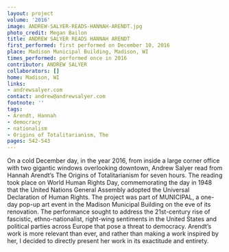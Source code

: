 ```yaml
---
layout: project
volume: '2016'
image: ANDREW-SALYER-READS-HANNAH-ARENDT.jpg
photo_credit: Megan Bailon
title: ANDREW SALYER READS HANNAH ARENDT
first_performed: first performed on December 10, 2016
place: Madison Municipal Building, Madison, WI
times_performed: performed once in 2016
contributor: ANDREW SALYER
collaborators: []
home: Madison, WI
links:
- andrewsalyer.com
contact: andrew@andrewsalyer.com
footnote: ''
tags:
- Arendt, Hannah
- democracy
- nationalism
- Origins of Totalitarianism, The
pages: 542-543
---
```


On a cold December day, in the year 2016, from inside a large corner office with two gigantic windows overlooking downtown, Andrew Salyer read from Hannah Arendt’s The Origins of Totalitarianism for seven hours. The reading took place on World Human Rights Day, commemorating the day in 1948 that the United Nations General Assembly adopted the Universal Declaration of Human Rights. The project was part of MUNICIPAL, a one-day pop-up art event in the Madison Municipal Building on the eve of its renovation. The performance sought to address the 21st-century rise of fascistic, ethno-nationalist, right-wing sentiments in the United States and political parties across Europe that pose a threat to democracy. Arendt’s work is more relevant than ever, and rather than making a work inspired by her, I decided to directly present her work in its exactitude and entirety.
